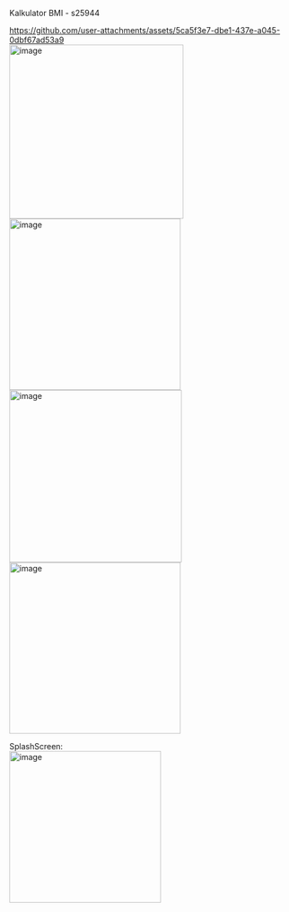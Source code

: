 Kalkulator BMI - s25944



https://github.com/user-attachments/assets/5ca5f3e7-dbe1-437e-a045-0dbf67ad53a9 <br />
<img width="310" alt="image" src="https://github.com/user-attachments/assets/2e3cf299-c472-4d95-990b-642aaee3f286" /><br />
<img width="305" alt="image" src="https://github.com/user-attachments/assets/aa3aa0bb-acb7-44cd-91ef-0c724435dc17" /><br />
<img width="307" alt="image" src="https://github.com/user-attachments/assets/ea53d6f0-5386-4c52-8025-ca3c3a90e60e" /><br />
<img width="305" alt="image" src="https://github.com/user-attachments/assets/90e81084-12a7-4449-afed-bdefe9c87e24" /><br />

SplashScreen:<br />
<img width="270" alt="image" src="https://github.com/user-attachments/assets/98e799b6-6ef8-479b-b64f-0f490f71b322" />






